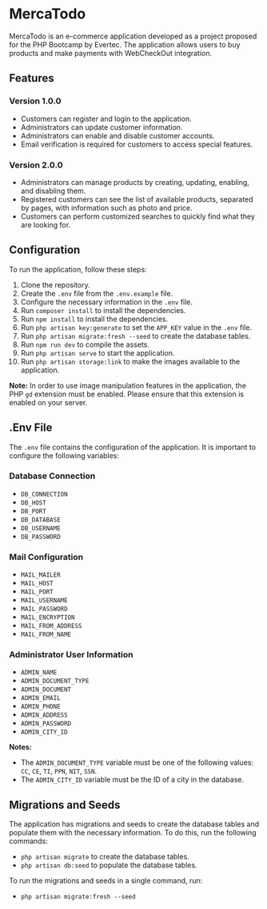# MercaTodo

MercaTodo is an e-commerce application developed as a project proposed for the PHP Bootcamp by Evertec. The application
allows users to buy products and make payments with WebCheckOut integration.

## Features

### Version 1.0.0

- Customers can register and login to the application.
- Administrators can update customer information.
- Administrators can enable and disable customer accounts.
- Email verification is required for customers to access special features.

### Version 2.0.0

- Administrators can manage products by creating, updating, enabling, and disabling them.
- Registered customers can see the list of available products, separated by pages, with information such as photo and
  price.
- Customers can perform customized searches to quickly find what they are looking for.

## Configuration

To run the application, follow these steps:

1. Clone the repository.
2. Create the `.env` file from the `.env.example` file.
3. Configure the necessary information in the `.env` file.
4. Run `composer install` to install the dependencies.
5. Run `npm install` to install the dependencies.
6. Run `php artisan key:generate` to set the `APP_KEY` value in the `.env` file.
7. Run `php artisan migrate:fresh --seed` to create the database tables.
8. Run `npm run dev` to compile the assets.
9. Run `php artisan serve` to start the application.
10. Run `php artisan storage:link` to make the images available to the application.

**Note:** In order to use image manipulation features in the application, the PHP `gd` extension must be enabled. Please
ensure that this extension is enabled on your server.

## .Env File

The `.env` file contains the configuration of the application. It is important to configure the following variables:

### Database Connection

- `DB_CONNECTION`
- `DB_HOST`
- `DB_PORT`
- `DB_DATABASE`
- `DB_USERNAME`
- `DB_PASSWORD`

### Mail Configuration

- `MAIL_MAILER`
- `MAIL_HOST`
- `MAIL_PORT`
- `MAIL_USERNAME`
- `MAIL_PASSWORD`
- `MAIL_ENCRYPTION`
- `MAIL_FROM_ADDRESS`
- `MAIL_FROM_NAME`

### Administrator User Information

- `ADMIN_NAME`
- `ADMIN_DOCUMENT_TYPE`
- `ADMIN_DOCUMENT`
- `ADMIN_EMAIL`
- `ADMIN_PHONE`
- `ADMIN_ADDRESS`
- `ADMIN_PASSWORD`
- `ADMIN_CITY_ID`

**Notes:**
- The `ADMIN_DOCUMENT_TYPE` variable must be one of the following values: `CC`, `CE`, `TI`, `PPN`, `NIT`, `SSN`.
- The `ADMIN_CITY_ID` variable must be the ID of a city in the database.

## Migrations and Seeds

The application has migrations and seeds to create the database tables and populate them with the necessary information.
To do this, run the following commands:

- `php artisan migrate` to create the database tables.
- `php artisan db:seed` to populate the database tables.

To run the migrations and seeds in a single command, run:

- `php artisan migrate:fresh --seed`
